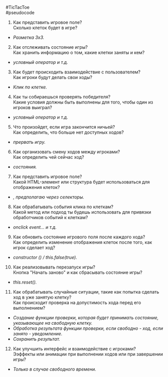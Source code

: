 #TicTacToe  
#pseudocode

 1. Как представить игровое поле?  
Сколько клеток будет в игре?  
  
- *Разметка 3х3.*  
  
 2. Как отслеживать состояние игры?  
Как хранить информацию о том, какие клетки заняты и кем?  
  
- *условный оператор и т.д.*  
  
 3. Как будет происходить взаимодействие с пользователем?  
Как игроки будут делать свои ходы?  
  
- *Клик по клетке.* 
  
 4. Как ты собираешься проверять победителя?  
Какие условия должны быть выполнены для того, чтобы один из игроков выиграл?  
  
- *условный оператор и т.д.*  
  
5. Что произойдет, если игра закончится ничьей?  
Как определить, что больше нет доступных ходов?  
  
- *прервать игру.*  
  
6. Как организовать смену ходов между игроками?  
Как определить чей сейчас ход?  
  
- *состояния.*  
  
7. Как представить игровое поле?  
Какой HTML-элемент или структура будет использоваться для отображения клеток?  
  
- *<div>, предполагаю через селекторы.*  
  
8. Как обрабатывать события клика по клеткам?  
Какой метод или подход ты будешь использовать для привязки обработчиков событий к клеткам?  
  
-  *onclick event... и т.д.*  
  
9. Как обновить состояние игрового поля после каждого хода?  
Как определить изменение отображения клеток после того, как игрок сделает ход?  
  
- *constructor () / this.false(true).*  
  
10. Как реализовывать перезапуск игры?  
Кнопка "Начать заново" и как сбрасывать состояние игры?  
  
- *this.reset().*  
  
11. Как обрабатывать случайные ситуации, такие как попытка сделать ход в уже занятую клетку?  
Как происходит проверка на допустимость хода перед его выполнением?  
  
- *Создание функции проверки, которая будет принимать состояние, указывающее на свободную клетку.*  
- *Обработка результата функции проверки, если свободно - ход, если занято - уведомление.*  
- *Сохранить результат.*  
  
12. Как улучшить интерфейс и взаимодействие с игроками?  
Ээффекты или анимации при выполнении ходов или при завершении игры?  
  
- *Только в случае свободного времени.*  
  

